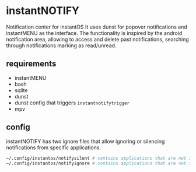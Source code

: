 # instantNOTIFY

Notification center for instantOS It uses dunst for popover notifications and
instantMENU as the interface. The functionality is inspired by the android
notification area, allowing to access and delete past notifications, searching
through notifications marking as read/unread.

## requirements

* instantMENU
* bash
* sqlite
* dunst
* dunst config that triggers ```instantnotifytrigger```
* mpv

## config

instantNOTIFY has two ignore files that allow ignoring or silencing
notifications from specific applications.

```sh
~/.config/instantos/notifysilent # contains applications that are not supposed to make a sound
~/.config/instantos/notifyignore # contains applications that are not supposed to have their notifications show up in the notification center
```
